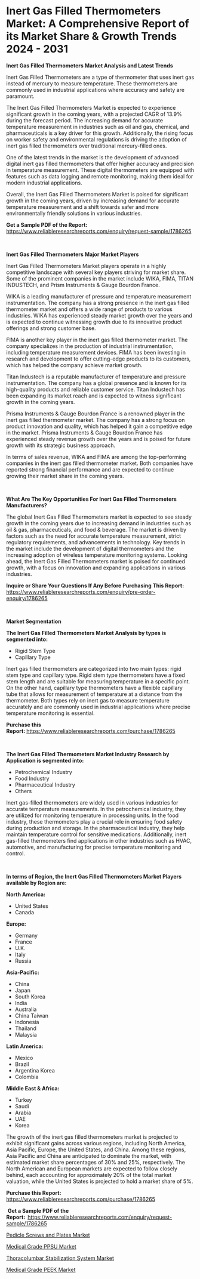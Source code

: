 <p><h1>Inert Gas Filled Thermometers Market: A Comprehensive Report of its Market Share & Growth Trends 2024 - 2031</h1></p><p><strong>Inert Gas Filled Thermometers Market Analysis and Latest Trends</strong></p>
<p><p>Inert Gas Filled Thermometers are a type of thermometer that uses inert gas instead of mercury to measure temperature. These thermometers are commonly used in industrial applications where accuracy and safety are paramount.</p><p>The Inert Gas Filled Thermometers Market is expected to experience significant growth in the coming years, with a projected CAGR of 13.9% during the forecast period. The increasing demand for accurate temperature measurement in industries such as oil and gas, chemical, and pharmaceuticals is a key driver for this growth. Additionally, the rising focus on worker safety and environmental regulations is driving the adoption of inert gas filled thermometers over traditional mercury-filled ones.</p><p>One of the latest trends in the market is the development of advanced digital inert gas filled thermometers that offer higher accuracy and precision in temperature measurement. These digital thermometers are equipped with features such as data logging and remote monitoring, making them ideal for modern industrial applications.</p><p>Overall, the Inert Gas Filled Thermometers Market is poised for significant growth in the coming years, driven by increasing demand for accurate temperature measurement and a shift towards safer and more environmentally friendly solutions in various industries.</p></p>
<p><strong>Get a Sample PDF of the Report:&nbsp;</strong> <a href="https://www.reliableresearchreports.com/enquiry/request-sample/1786265">https://www.reliableresearchreports.com/enquiry/request-sample/1786265</a></p>
<p>&nbsp;</p>
<p><strong>Inert Gas Filled Thermometers Major Market Players</strong></p>
<p><p>Inert Gas Filled Thermometers Market players operate in a highly competitive landscape with several key players striving for market share. Some of the prominent companies in the market include WIKA, FIMA, TITAN INDUSTECH, and Prism Instruments & Gauge Bourdon France.</p><p>WIKA is a leading manufacturer of pressure and temperature measurement instrumentation. The company has a strong presence in the inert gas filled thermometer market and offers a wide range of products to various industries. WIKA has experienced steady market growth over the years and is expected to continue witnessing growth due to its innovative product offerings and strong customer base.</p><p>FIMA is another key player in the inert gas filled thermometer market. The company specializes in the production of industrial instrumentation, including temperature measurement devices. FIMA has been investing in research and development to offer cutting-edge products to its customers, which has helped the company achieve market growth.</p><p>Titan Industech is a reputable manufacturer of temperature and pressure instrumentation. The company has a global presence and is known for its high-quality products and reliable customer service. Titan Industech has been expanding its market reach and is expected to witness significant growth in the coming years.</p><p>Prisma Instruments & Gauge Bourdon France is a renowned player in the inert gas filled thermometer market. The company has a strong focus on product innovation and quality, which has helped it gain a competitive edge in the market. Prisma Instruments & Gauge Bourdon France has experienced steady revenue growth over the years and is poised for future growth with its strategic business approach.</p><p>In terms of sales revenue, WIKA and FIMA are among the top-performing companies in the inert gas filled thermometer market. Both companies have reported strong financial performance and are expected to continue growing their market share in the coming years.</p></p>
<p>&nbsp;</p>
<p><strong>What Are The Key Opportunities For Inert Gas Filled Thermometers Manufacturers?</strong></p>
<p><p>The global Inert Gas Filled Thermometers market is expected to see steady growth in the coming years due to increasing demand in industries such as oil & gas, pharmaceuticals, and food & beverage. The market is driven by factors such as the need for accurate temperature measurement, strict regulatory requirements, and advancements in technology. Key trends in the market include the development of digital thermometers and the increasing adoption of wireless temperature monitoring systems. Looking ahead, the Inert Gas Filled Thermometers market is poised for continued growth, with a focus on innovation and expanding applications in various industries.</p></p>
<p><strong>Inquire or Share Your Questions If Any Before Purchasing This Report:</strong> <a href="https://www.reliableresearchreports.com/enquiry/pre-order-enquiry/1786265">https://www.reliableresearchreports.com/enquiry/pre-order-enquiry/1786265</a></p>
<p>&nbsp;</p>
<p><strong>Market Segmentation</strong></p>
<p><strong>The Inert Gas Filled Thermometers Market Analysis by types is segmented into:</strong></p>
<p><ul><li>Rigid Stem Type</li><li>Capillary Type</li></ul></p>
<p><p>Inert gas filled thermometers are categorized into two main types: rigid stem type and capillary type. Rigid stem type thermometers have a fixed stem length and are suitable for measuring temperature in a specific point. On the other hand, capillary type thermometers have a flexible capillary tube that allows for measurement of temperature at a distance from the thermometer. Both types rely on inert gas to measure temperature accurately and are commonly used in industrial applications where precise temperature monitoring is essential.</p></p>
<p><strong>Purchase this Report:&nbsp;</strong><a href="https://www.reliableresearchreports.com/purchase/1786265">https://www.reliableresearchreports.com/purchase/1786265</a></p>
<p>&nbsp;</p>
<p><strong>The Inert Gas Filled Thermometers Market Industry Research by Application is segmented into:</strong></p>
<p><ul><li>Petrochemical Industry</li><li>Food Industry</li><li>Pharmaceutical Industry</li><li>Others</li></ul></p>
<p><p>Inert gas-filled thermometers are widely used in various industries for accurate temperature measurements. In the petrochemical industry, they are utilized for monitoring temperature in processing units. In the food industry, these thermometers play a crucial role in ensuring food safety during production and storage. In the pharmaceutical industry, they help maintain temperature control for sensitive medications. Additionally, inert gas-filled thermometers find applications in other industries such as HVAC, automotive, and manufacturing for precise temperature monitoring and control.</p></p>
<p>&nbsp;</p>
<p><strong>In terms of Region, the Inert Gas Filled Thermometers Market Players available by Region are:</strong></p>
<p>
    <p> <strong> North America: </strong>
        <ul>
            <li>United States</li>
            <li>Canada</li>
        </ul>
        </p> 
    <p> <strong> Europe: </strong>
        <ul>
            <li>Germany</li>
            <li>France</li>
            <li>U.K.</li>
            <li>Italy</li>
            <li>Russia</li>
        </ul>
        </p> 
    <p> <strong> Asia-Pacific: </strong>
        <ul>
            <li>China</li>
            <li>Japan</li>
            <li>South Korea</li>
            <li>India</li>
            <li>Australia</li>
            <li>China Taiwan</li>
            <li>Indonesia</li>
            <li>Thailand</li>
            <li>Malaysia</li>
        </ul>
        </p> 
    <p> <strong> Latin America: </strong>
        <ul>
            <li>Mexico</li>
            <li>Brazil</li>
            <li>Argentina Korea</li>
            <li>Colombia</li>
        </ul>
        </p> 
    <p> <strong> Middle East & Africa: </strong>
        <ul>
            <li>Turkey</li>
            <li>Saudi</li>
            <li>Arabia</li>
            <li>UAE</li>
            <li>Korea</li>
        </ul>
    </p>
    </p>
<p><p>The growth of the inert gas filled thermometers market is projected to exhibit significant gains across various regions, including North America, Asia Pacific, Europe, the United States, and China. Among these regions, Asia Pacific and China are anticipated to dominate the market, with estimated market share percentages of 30% and 25%, respectively. The North American and European markets are expected to follow closely behind, each accounting for approximately 20% of the total market valuation, while the United States is projected to hold a market share of 5%.</p></p>
<p><strong>Purchase this Report: </strong><a href="https://www.reliableresearchreports.com/purchase/1786265">https://www.reliableresearchreports.com/purchase/1786265</a></p>
<p>&nbsp;<strong>Get a Sample PDF of the Report:&nbsp;&nbsp;</strong><a href="https://www.reliableresearchreports.com/enquiry/request-sample/1786265">https://www.reliableresearchreports.com/enquiry/request-sample/1786265</a></p>
<p><strong></strong></p>
<p><p><a href="https://github.com/Paul14Anderson63/Market-Research-Report-List-2/blob/main/pedicle-screws-and-plates-market.md">Pedicle Screws and Plates Market</a></p><p><a href="https://github.com/biheemgalvinlouises6hokrh3h/Market-Research-Report-List-1/blob/main/medical-grade-ppsu-market.md">Medical Grade PPSU Market</a></p><p><a href="https://github.com/guneycigdem35/Market-Research-Report-List-2/blob/main/thoracolumbar-stabilization-system-market.md">Thoracolumbar Stabilization System Market</a></p><p><a href="https://github.com/bentleemidoriestelle7o/Market-Research-Report-List-1/blob/main/medical-grade-peek-market.md">Medical Grade PEEK Market</a></p></p>